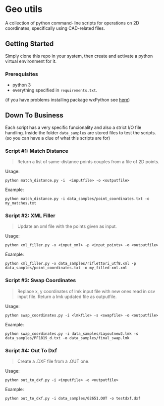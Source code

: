 # Geo utils
A collection of python command-line scripts for operations on 2D coordinates, specifically using CAD-related files.

## Getting Started
Simply clone this repo in your system, then create and activate a python virtual environment for it.

### Prerequisites
- python 3
- everything specified in `requirements.txt`.

(if you have problems installing package wxPython see [here](https://wiki.wxpython.org/How%20to%20install%20wxPython))

## Down To Business
Each script has a very specific funcionality and also a strict I/O file handling.
Inside the folder `data_samples` are stored files to test the scripts. (so you can have a clue of what this scripts are for)

### Script #1: Match Distance

>  Return a list of same-distance points couples from a file of 2D points.

Usage:

```
python match_distance.py -i  <inputfile> -o <outputfile>
```

Example:
```
python match_distance.py -i data_samples/point_coordinates.txt -o my_matches.txt
```

### Script #2: XML Filler

> Update an xml file with the points given as input.

Usage:

```
python xml_filler.py -x <input_xml> -p <input_points> -o <outputfile>
```

Example:
```
python xml_filler.py -x data_samples/riflettori_utf8.xml -p data_samples/point_coordinates.txt -o my_filled-xml.xml
```

### Script #3: Swap Coordinates

> Replace x, y coordinates of lmk input file with new ones read in csv input file. Return a lmk updated file as outputfile.

Usage:

```
python swap_coordinates.py -i <lmkfile> -s <swapfile> -o <outputfile>
```

Example:
```
python swap_coordinates.py -i data_samples/Layoutnew2.lmk -s data_samples/PF1819_d.txt -o data_samples/final_swap.lmk
```

### Script #4: Out To Dxf

> Create a .DXF file from a .OUT one.

Usage:

```
python out_to_dxf.py -i <inputfile> -o <outputfile>
```

Example:
```
python out_to_dxf.py -i data_samples/02651.OUT -o testdxf.dxf
```

